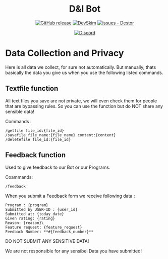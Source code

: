 <div align="center">
  
# D&I Bot

[![GitHub release](https://img.shields.io/github/release/D-I-Projects/Discord-Bot?include_prereleases=&sort=semver&color=blue)](https://github.com/D-I-Projects/Discord-Bot/releases/)
[![DevSkim](https://github.com/D-I-Projects/Discord-Bot/actions/workflows/devskim.yml/badge.svg)](https://github.com/D-I-Projects/Discord-Bot/actions/workflows/devskim.yml)
[![issues - Destor](https://img.shields.io/github/issues/D-I-Projects/Discord-Bot)](https://github.com/D-I-Projects/Discord-Bot/issues)

[![Discord](https://img.shields.io/badge/Discord-5865F2?style=flat&logo=discord&logoColor=white)](https://discord.gg/rfrMnA4XCc)

</div>

# Data Collection and Privacy

Here is all data we collect, for sure not automatically. But manually, thats basically the data you give us when you use the following listed commands.

## Textfile function
All text files you save are not private, we will even check them for people that are bypassing rules. So you can use the function but do NOT share any sensible data!

Commands : 
```
/getfile file_id:{file_id}
/savefile file_name:{file_name} content:{content}
/deletefile file_id:{file_id}
```


## Feedback function
Used to give feedback to our Bot or our Programs.

Coammands:
```
/feedback
```

When you submit a Feedback form we receive following data : 

```
Program : {program}
Submitted by USER-ID : {user_id}
Submitted at: {today_date}
Given rating: {rating}
Reason: {reason}\
Feature request: {feature_request}
Feedback Number: **#{feedback_number}**
```

DO NOT SUBMIT ANY SENSITIVE DATA!

We are not responsible for any sensibel Data you have submitted!
